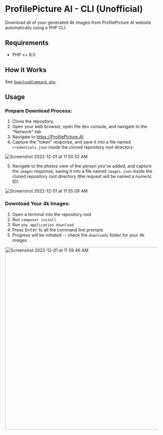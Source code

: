 # ProfilePicture AI - CLI (Unofficial)

Download all of your generated 4k images from ProfilePicture AI website automatically using a PHP CLI.

## Requirements

- PHP >= 8.0

## How it Works

See [`DownloadCommand.php`](https://github.com/stevebauman/profilepicture-cli/blob/master/app/Commands/DownloadCommand.php).

## Usage

### Prepare Download Process:

1. Clone the repository
2. Open your web browser, open the dev console, and navigate to the "Network" tab
3. Navigate to https://ProfilePicture.AI
4. Capture the "token" response, and save it into a file named `credentials.json` inside the cloned repository root directory:

![Screenshot 2022-12-01 at 11 50 52 AM](https://user-images.githubusercontent.com/6421846/205112339-3d452858-dac1-425b-ba95-0cea67a8065f.png)

5. Navigate to the photos view of the person you've added, and capture the `images` response, saving it into a file named `images.json` inside the cloned repository root directory (the request will be named a numeric ID):

![Screenshot 2022-12-01 at 11 55 09 AM](https://user-images.githubusercontent.com/6421846/205112981-e72ea1f9-88ee-4806-80a3-31bd3e82b21e.png)

### Download Your 4k Images:

1. Open a terminal into the repository root
2. Run `composer install`
3. Run `php application download`
5. Press <kbd>Enter</kbd> to all the command line prompts
6. Progress will be initiated -- check the `downloads` folder for your 4k images

<img width="601" alt="Screenshot 2022-12-01 at 11 59 46 AM" src="https://user-images.githubusercontent.com/6421846/205113859-ac55d901-7d0d-4907-b866-d4b0e3e7aa23.png">
